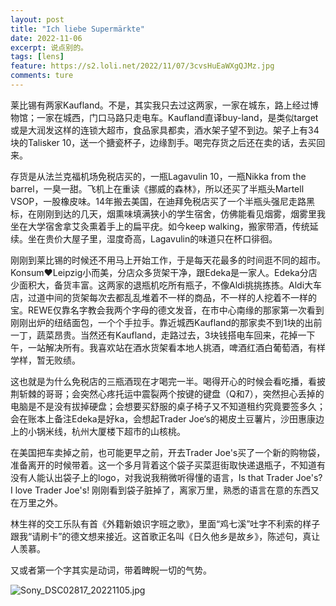 ```yaml
---
layout: post
title: "Ich liebe Supermärkte"
date: 2022-11-06
excerpt: 说点别的。
tags: [lens]
feature: https://s2.loli.net/2022/11/07/3cvsHuEaWXgQJMz.jpg
comments: ture
---
```


莱比锡有两家Kaufland。不是，其实我只去过这两家，一家在城东，路上经过博物馆；一家在城西，门口马路只走电车。Kaufland直译buy-land，是类似target或是大润发这样的连锁大超市，食品家具都卖，酒水架子望不到边。架子上有34块的Talisker 10，送一个搪瓷杯子，边缘割手。喝完存货之后还在卖的话，去买回来。

存货是从法兰克福机场免税店买的，一瓶Lagavulin 10，一瓶Nikka from the barrel，一臭一甜。飞机上在重读《挪威的森林》，所以还买了半瓶头Martell VSOP，一股橡皮味。14年搬去美国，在迪拜免税店买了一个半瓶头强尼走路黑标，在刚刚到达的几天，烟熏味填满狭小的学生宿舍，仿佛能看见烟雾，烟雾里我坐在大学宿舍拿艾灸熏着手上的扁平疣。如今keep walking，搬家带酒，传统延续。坐在贵价大屋子里，湿度奇高，Lagavulin的味道只在杯口徘徊。

刚刚到莱比锡的时候还不用马上开始工作，于是每天花最多的时间逛不同的超市。Konsum❤️Leipzig小而美，分店众多货架干净，跟Edeka是一家人。Edeka分店少面积大，备货丰富。这两家的退瓶机吃所有瓶子，不像Aldi挑挑拣拣。Aldi大车店，过道中间的货架每次去都乱乱堆着不一样的商品，不一样的人挖着不一样的宝。REWE仅靠名字教会我两个字母的德文发音，在市中心南缘的那家第一次看到刚刚出炉的纽结面包，一个个手拉手。靠近城西Kaufland的那家卖不到1块的出前一丁，蔬菜昂贵。当然还有Kaufland，走路过去，3块钱搭电车回来，花掉一下午，一站解决所有。我喜欢站在酒水货架看本地人挑酒，啤酒红酒白葡萄酒，有样学样，暂无败绩。

这也就是为什么免税店的三瓶酒现在才喝完一半。喝得开心的时候会看吃播，看披荆斩棘的哥哥；会突然心疼托运中震裂两个按键的键盘（Q和7），突然担心丢掉的电脑是不是没有拔掉硬盘；会想要买舒服的桌子椅子又不知道租约究竟要签多久；会在账本上备注Edeka是好ka，会想起Trader Joe‘s的褐皮土豆薯片，沙田惠康边上的小锅米线，杭州大厦楼下超市的山核桃。

在美国把车卖掉之前，也可能更早之前，开去Trader Joe's买了一个新的购物袋，准备离开的时候带着。这一个多月背着这个袋子买菜逛街取快递退瓶子，不知道有没有人能认出袋子上的logo，对我说我稍微听得懂的语言，Is that Trader Joe's? I love Trader Joe's! 刚刚看到袋子脏掉了，离家万里，熟悉的语言在意的东西又在万里之外。

林生祥的交工乐队有首《外籍新娘识字班之歌》，里面“鸡七溪”吐字不利索的样子跟我“请刷卡”的德文想来接近。这首歌正名叫《日久他乡是故乡》，陈述句，真让人羡慕。







又或者第一个字其实是动词，带着睥睨一切的气势。


![Sony_DSC02817_20221105.jpg](https://s2.loli.net/2022/11/07/FZ5QfBXKP3bLlAT.jpg)